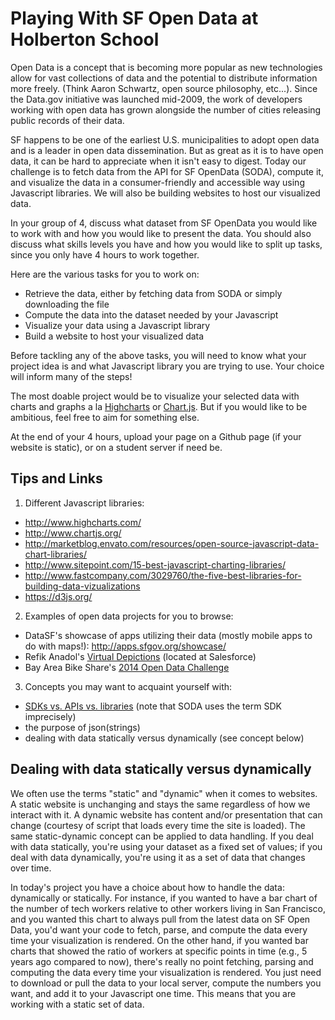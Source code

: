 # Playing With SF Open Data at Holberton School
Open Data is a concept that is becoming more popular as new technologies allow for vast collections of data and the potential to distribute information more freely. (Think Aaron Schwartz, open source philosophy, etc...). Since the Data.gov initiative was launched mid-2009, the work of developers working with open data has grown alongside the number of cities releasing public records of their data.

SF happens to be one of the earliest U.S. municipalities to adopt open data and is a leader in open data dissemination. But as great as it is to have open data, it can be hard to appreciate when it isn't easy to digest. Today our challenge is to fetch data from the API for SF OpenData (SODA), compute it, and visualize the data in a consumer-friendly and accessible way using Javascript libraries. We will also be building websites to host our visualized data.

In your group of 4, discuss what dataset from SF OpenData you would like to work with and how you would like to present the data. You should also discuss what skills levels you have and how you would like to split up tasks, since you only have 4 hours to work together.

Here are the various tasks for you to work on:

+ Retrieve the data, either by fetching data from SODA or simply downloading the file
+ Compute the data into the dataset needed by your Javascript
+ Visualize your data using a Javascript library
+ Build a website to host your visualized data

Before tackling any of the above tasks, you will need to know what your project idea is and what Javascript library you are trying to use. Your choice will inform many of the steps!

The most doable project would be to visualize your selected data with charts and graphs a la [Highcharts](http://www.highcharts.com/) or [Chart.js](http://www.chartjs.org/). But if you would like to be ambitious, feel free to aim for something else.

At the end of your 4 hours, upload your page on a Github page (if your website is static), or on a student server if need be.

## Tips and Links
1. Different Javascript libraries:
  * http://www.highcharts.com/
  * http://www.chartjs.org/
  * http://marketblog.envato.com/resources/open-source-javascript-data-chart-libraries/
  * http://www.sitepoint.com/15-best-javascript-charting-libraries/
  * http://www.fastcompany.com/3029760/the-five-best-libraries-for-building-data-vizualizations
  * https://d3js.org/

2. Examples of open data projects for you to browse:
  * DataSF's showcase of apps utilizing their data (mostly mobile apps to do with maps!): http://apps.sfgov.org/showcase/
  * Refik Anadol's [Virtual Depictions](http://thecreatorsproject.vice.com/blog/otherworldly-data-sculptures-appear-in-san-francisco) (located at Salesforce)
  * Bay Area Bike Share's [2014 Open Data Challenge](http://www.bayareabikeshare.com/datachallenge-2014)

3. Concepts you may want to acquaint yourself with:
  * [SDKs vs. APIs vs. libraries](https://www.reddit.com/r/explainlikeimfive/comments/1al2az/eli5_what_is_an_api_what_is_a_sdk_what_is_an_ide/) (note that SODA uses the term SDK imprecisely)
  * the purpose of json(strings)
  * dealing with data statically versus dynamically (see concept below)

## Dealing with data statically versus dynamically
We often use the terms "static" and "dynamic" when it comes to websites. A static website is unchanging and stays the same regardless of how we interact with it. A dynamic website has content and/or presentation that can change (courtesy of script that loads every time the site is loaded). The same static-dynamic concept can be applied to data handling. If you deal with data statically, you're using your dataset as a fixed set of values; if you deal with data dynamically, you're using it as a set of data that changes over time.

In today's project you have a choice about how to handle the data: dynamically or statically. For instance, if you wanted to have a bar chart of the number of tech workers relative to other workers living in San Francisco, and you wanted this chart to always pull from the latest data on SF Open Data, you'd want your code to fetch, parse, and compute the data every time your visualization is rendered. On the other hand, if you wanted bar charts that showed the ratio of workers at specific points in time (e.g., 5 years ago compared to now), there's really no point fetching, parsing and computing the data every time your visualization is rendered. You just need to download or pull the data to your local server, compute the numbers you want, and add it to your Javascript one time. This means that you are working with a static set of data.

